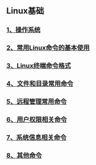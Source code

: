 ## Linux基础
### [1、操作系统](1、操作系统)
### [2、常用Linux命令的基本使用](2、常用Linux命令的基本使用)
### [3、Linux终端命令格式](3、Linux终端命令格式)
### [4、文件和目录常用命令](4、文件和目录常用命令)
### [5、远程管理常用命令](5、远程管理常用命令)
### [6、用户权限相关命令](6、用户权限相关命令)
### [7、系统信息相关命令](7、系统信息相关命令)
### [8、其他命令](8、其他命令)
